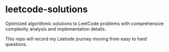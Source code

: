 # leetcode-solutions
Optimized algorithmic solutions to LeetCode problems with comprehensive complexity analysis and implementation details.

This repo will record my Leetode journey moving from easy to hard questions.
